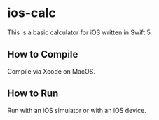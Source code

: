 # ios-calc
 
This is a basic calculator for iOS written in Swift 5. 

## How to Compile
Compile via Xcode on MacOS. 

## How to Run
Run with an iOS simulator or with an iOS device.
